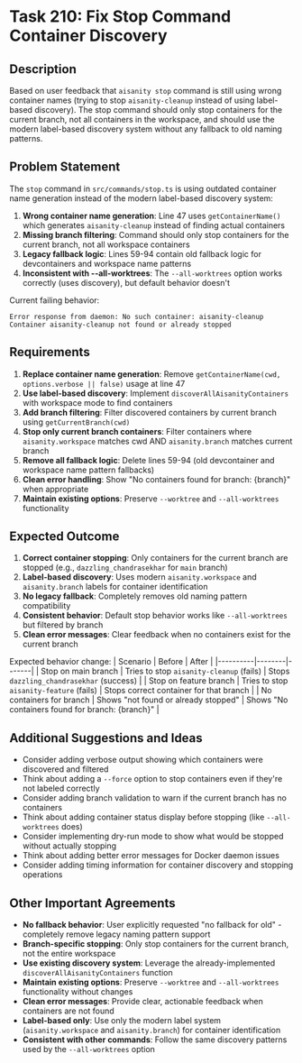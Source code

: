 # Task 210: Fix Stop Command Container Discovery

## Description
Based on user feedback that `aisanity stop` command is still using wrong container names (trying to stop `aisanity-cleanup` instead of using label-based discovery). The stop command should only stop containers for the current branch, not all containers in the workspace, and should use the modern label-based discovery system without any fallback to old naming patterns.

## Problem Statement

The `stop` command in `src/commands/stop.ts` is using outdated container name generation instead of the modern label-based discovery system:

1. **Wrong container name generation**: Line 47 uses `getContainerName()` which generates `aisanity-cleanup` instead of finding actual containers
2. **Missing branch filtering**: Command should only stop containers for the current branch, not all workspace containers  
3. **Legacy fallback logic**: Lines 59-94 contain old fallback logic for devcontainers and workspace name patterns
4. **Inconsistent with --all-worktrees**: The `--all-worktrees` option works correctly (uses discovery), but default behavior doesn't

Current failing behavior:
```
Error response from daemon: No such container: aisanity-cleanup
Container aisanity-cleanup not found or already stopped
```

## Requirements

1. **Replace container name generation**: Remove `getContainerName(cwd, options.verbose || false)` usage at line 47
2. **Use label-based discovery**: Implement `discoverAllAisanityContainers` with workspace mode to find containers
3. **Add branch filtering**: Filter discovered containers by current branch using `getCurrentBranch(cwd)`
4. **Stop only current branch containers**: Filter containers where `aisanity.workspace` matches cwd AND `aisanity.branch` matches current branch
5. **Remove all fallback logic**: Delete lines 59-94 (old devcontainer and workspace name pattern fallbacks)
6. **Clean error handling**: Show "No containers found for branch: {branch}" when appropriate
7. **Maintain existing options**: Preserve `--worktree` and `--all-worktrees` functionality

## Expected Outcome

1. **Correct container stopping**: Only containers for the current branch are stopped (e.g., `dazzling_chandrasekhar` for `main` branch)
2. **Label-based discovery**: Uses modern `aisanity.workspace` and `aisanity.branch` labels for container identification
3. **No legacy fallback**: Completely removes old naming pattern compatibility
4. **Consistent behavior**: Default stop behavior works like `--all-worktrees` but filtered by branch
5. **Clean error messages**: Clear feedback when no containers exist for the current branch

Expected behavior change:
| Scenario | Before | After |
|----------|--------|-------|
| Stop on main branch | Tries to stop `aisanity-cleanup` (fails) | Stops `dazzling_chandrasekhar` (success) |
| Stop on feature branch | Tries to stop `aisanity-feature` (fails) | Stops correct container for that branch |
| No containers for branch | Shows "not found or already stopped" | Shows "No containers found for branch: {branch}" |

## Additional Suggestions and Ideas

- Consider adding verbose output showing which containers were discovered and filtered
- Think about adding a `--force` option to stop containers even if they're not labeled correctly
- Consider adding branch validation to warn if the current branch has no containers
- Think about adding container status display before stopping (like `--all-worktrees` does)
- Consider implementing dry-run mode to show what would be stopped without actually stopping
- Think about adding better error messages for Docker daemon issues
- Consider adding timing information for container discovery and stopping operations

## Other Important Agreements

- **No fallback behavior**: User explicitly requested "no fallback for old" - completely remove legacy naming pattern support
- **Branch-specific stopping**: Only stop containers for the current branch, not the entire workspace
- **Use existing discovery system**: Leverage the already-implemented `discoverAllAisanityContainers` function
- **Maintain existing options**: Preserve `--worktree` and `--all-worktrees` functionality without changes
- **Clean error messages**: Provide clear, actionable feedback when containers are not found
- **Label-based only**: Use only the modern label system (`aisanity.workspace` and `aisanity.branch`) for container identification
- **Consistent with other commands**: Follow the same discovery patterns used by the `--all-worktrees` option